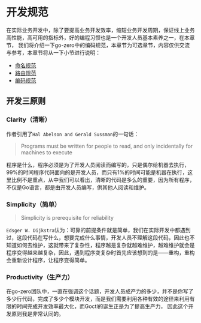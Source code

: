 # 开发规范
在实际业务开发中，除了要提高业务开发效率，缩短业务开发周期，保证线上业务高性能，高可用的指标外，好的编程习惯也是一个开发人员基本素养之一，在本章节，
我们将介绍一下go-zero中的编码规范，本章节为可选章节，内容仅供交流与参考，本章节将从一下小节进行说明：
* [命名规范](naming-spec.md)
* [路由规范](route-naming-spec.md)
* [编码规范](coding-spec.md)

## 开发三原则

### Clarity（清晰）
作者引用了`Hal Abelson and Gerald Sussman`的一句话：
> Programs must be written for people to read, and only incidentally for machines to execute

程序是什么，程序必须是为了开发人员阅读而编写的，只是偶尔给机器去执行，99%的时间程序代码面向的是开发人员，而只有1%的时间可能是机器在执行，这里比例不是重点，从中我们可以看出，清晰的代码是多么的重要，因为所有程序，不仅是Go语言，都是由开发人员编写，供其他人阅读和维护。


### Simplicity（简单）
> Simplicity is prerequisite for reliability

`Edsger W. Dijkstra`认为：可靠的前提条件就是简单，我们在实际开发中都遇到过，这段代码在写什么，想要完成什么事情，开发人员不理解这段代码，因此也不知道如何去维护，这就带来了复杂性，程序越是复杂就越难维护，越难维护就会是程序变得越来越复杂，因此，遇到程序变复杂时首先应该想到的是——重构，重构会重新设计程序，让程序变得简单。

### Productivity（生产力）
在go-zero团队中，一直在强调这个话题，开发人员成产力的多少，并不是你写了多少行代码，完成了多少个模块开发，而是我们需要利用各种有效的途径来利用有限的时间完成开发效率最大化，而Goctl的诞生正是为了提高生产力，
因此这个开发原则我是非常认同的。

